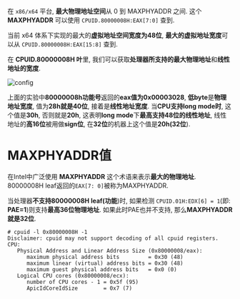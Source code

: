 
在 `x86/x64` 平台, **最大物理地址空间**从 0 到 MAXPHYADDR 之间. 这个 **MAXPHYADDR** 可以使用 `CPUID.80000008H:EAX[7:0]` 查到.

当前 x64 体系下实现的最大的**虚拟地址空间宽度为48位**, **最大的虚拟地址宽度**可以从 `CPUID.80000008H:EAX[15:8]` 查到.

在 **CPUID.80000008H 叶**里, 我们可以获取**处理器所支持的最大物理地址**和**线性地址的宽度**.

![config](./images/10.png)

上面的实验中**80000008h功能号**返回的**eax值为0x00003028**, **低byte**是**物理地址宽度**, 值为**28h就是40位**, 接着是**线性地址宽度**. 当**CPU支持long mode时**, 这个值是**30h**, 否则就是**20h**, 这表明**long mode**下**最高支持48位的线性地址**, 线性地址的**高16位**被用做**sign位**, 在**32位**的机器上这个值是**20h(32位**).

# MAXPHYADDR值

在Intel中广泛使用 **MAXPHYADDR** 这个术语来表示**最大的物理地址**. 80000008H leaf返回的`EAX[7: 0]`被称为MAXPHYADDR.

当处理器**不支持80000008H leaf(功能**)时, 如果检测 `CPUID.01H:EDX[6] = 1`(即: **PAE=1**)则支持**最高36位物理地址**. 如果此时PAE也并不支持, 那么**MAXPHYADDR就是32位**.

```
# cpuid -l 0x80000008H -1
Disclaimer: cpuid may not support decoding of all cpuid registers.
CPU:
   Physical Address and Linear Address Size (0x80000008/eax):
      maximum physical address bits         = 0x30 (48)
      maximum linear (virtual) address bits = 0x30 (48)
      maximum guest physical address bits   = 0x0 (0)
   Logical CPU cores (0x80000008/ecx):
      number of CPU cores - 1 = 0x5f (95)
      ApicIdCoreIdSize        = 0x7 (7)
```